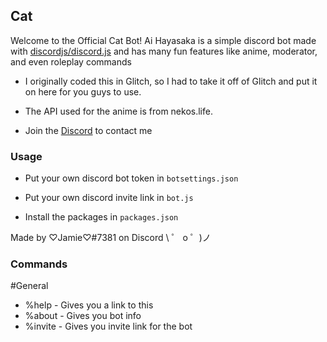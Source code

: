 ## Cat

Welcome to the Official Cat Bot!
Ai Hayasaka is a simple discord bot made with [discordjs/discord.js](https://github.com/discordjs/discord.js) and has many fun features like anime, moderator, and even roleplay commands

- I originally coded this in Glitch, so I had to take it off of Glitch and put it on here for you guys to use.

- The API used for the anime is from nekos.life.

- Join the [Discord](https://discord.gg/VgqsyBE) to contact me


### Usage

- Put your own discord bot token in `botsettings.json`

- Put your own discord invite link in `bot.js`

- Install the packages in `packages.json`

Made by ♡Jamie♡#7381 on Discord
\ ゜ o ゜)ノ


### Commands

#General
- %help - Gives you a link to this
- %about - Gives you bot info
- %invite - Gives you invite link for the bot
